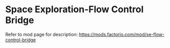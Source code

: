 # Space Exploration-Flow Control Bridge
Refer to mod page for description:
https://mods.factorio.com/mod/se-flow-control-bridge
